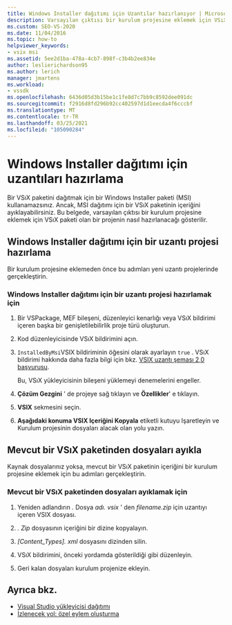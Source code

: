 ```yaml
---
title: Windows Installer dağıtımı için Uzantılar hazırlanıyor | Microsoft Docs
description: Varsayılan çıktısı bir kurulum projesine eklemek için VSıX paketi olan bir projeyi nasıl hazırlayacağınızı öğrenin.
ms.custom: SEO-VS-2020
ms.date: 11/04/2016
ms.topic: how-to
helpviewer_keywords:
- vsix msi
ms.assetid: 5ee2d1ba-478a-4cb7-898f-c3b4b2ee834e
author: leslierichardson95
ms.author: lerich
manager: jmartens
ms.workload:
- vssdk
ms.openlocfilehash: 6436d05d3b15be1c1fe8d7c7bb9c8592dee091dc
ms.sourcegitcommit: f2916d8fd296b92cc402597d1d1eecda4f6cccbf
ms.translationtype: MT
ms.contentlocale: tr-TR
ms.lasthandoff: 03/25/2021
ms.locfileid: "105090284"
---
```

# <a name="prepare-extensions-for-windows-installer-deployment"></a>Windows Installer dağıtımı için uzantıları hazırlama
Bir VSıX paketini dağıtmak için bir Windows Installer paketi (MSI) kullanamazsınız. Ancak, MSI dağıtımı için bir VSıX paketinin içeriğini ayıklayabilirsiniz. Bu belgede, varsayılan çıktısı bir kurulum projesine eklemek için VSıX paketi olan bir projenin nasıl hazırlanacağı gösterilir.

## <a name="prepare-an-extension-project-for-windows-installer-deployment"></a>Windows Installer dağıtımı için bir uzantı projesi hazırlama
 Bir kurulum projesine eklemeden önce bu adımları yeni uzantı projelerinde gerçekleştirin.

### <a name="to-prepare-an-extension-project-for-windows-installer-deployment"></a>Windows Installer dağıtımı için bir uzantı projesi hazırlamak için

1. Bir VSPackage, MEF bileşeni, düzenleyici kenarlığı veya VSıX bildirimi içeren başka bir genişletilebilirlik proje türü oluşturun.

2. Kod düzenleyicisinde VSıX bildirimini açın.

3. `InstalledByMsi`VSIX bildiriminin öğesini olarak ayarlayın `true` . VSıX bildirimi hakkında daha fazla bilgi için bkz. [VSIX uzantı şeması 2,0 başvurusu](../extensibility/vsix-extension-schema-2-0-reference.md).

     Bu, VSıX yükleyicisinin bileşeni yüklemeyi denemelerini engeller.

4. **Çözüm Gezgini** ' de projeye sağ tıklayın ve **Özellikler**' e tıklayın.

5. **VSIX** sekmesini seçin.

6. **Aşağıdaki konuma VSIX Içeriğini Kopyala** etiketli kutuyu Işaretleyin ve Kurulum projesinin dosyaları alacak olan yolu yazın.

## <a name="extract-files-from-an-existing-vsix-package"></a>Mevcut bir VSıX paketinden dosyaları ayıkla
 Kaynak dosyalarınız yoksa, mevcut bir VSıX paketinin içeriğini bir kurulum projesine eklemek için bu adımları gerçekleştirin.

### <a name="to-extract-files-from-an-existing-vsix-package"></a>Mevcut bir VSıX paketinden dosyaları ayıklamak için

1. Yeniden adlandırın *.* Dosya *adı. vsix* ' den *filename.zip* için uzantıyı içeren VSIX dosyası.

2. *. Zip* dosyasının içeriğini bir dizine kopyalayın.

3. *[Content_Types]. xml* dosyasını dizinden silin.

4. VSıX bildirimini, önceki yordamda gösterildiği gibi düzenleyin.

5. Geri kalan dosyaları kurulum projenize ekleyin.

## <a name="see-also"></a>Ayrıca bkz.
- [Visual Studio yükleyicisi dağıtımı](/previous-versions/2kt85ked(v=vs.120))
- [İzlenecek yol: özel eylem oluşturma](/previous-versions/visualstudio/visual-studio-2010/d9k65z2d(v=vs.100))